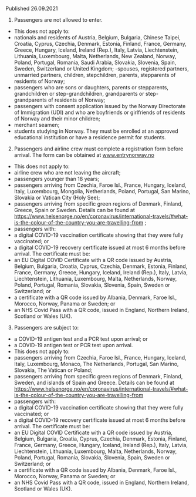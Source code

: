 Published 26.09.2021
1. Passengers are not allowed to enter.
- This does not apply to:
- nationals and residents of Austria, Belgium, Bulgaria, Chinese Taipei, Croatia, Cyprus, Czechia, Denmark, Estonia, Finland, France, Germany, Greece, Hungary, Iceland, Ireland (Rep.), Italy, Latvia, Liechtenstein, Lithuania, Luxembourg, Malta, Netherlands, New Zealand, Norway, Poland, Portugal, Romania, Saudi Arabia, Slovakia, Slovenia, Spain, Sweden, Switzerland or United Kingdom;
-spouses, registered partners, unmarried partners, children, stepchildren, parents, stepparents of residents of Norway;
- passengers who are sons or daughters, parents or stepparents, grandchildren or step-grandchildren, grandparents or step-grandparents of residents of Norway;
- passengers with consent application issued by the Norway Directorate of Immigration (UDI) and who are boyfriends or girlfriends of residents of Norway and their minor children;
- merchant seamen;
- students studying in Norway. They must be enrolled at an approved educational institution or have a residence permit for students.
2. Passengers and airline crew must complete a registration form before arrival. The form can be obtained at <a href="http://www.entrynorway.no">www.entrynorway.no</a>
- This does not apply to:
- airline crew who are not leaving the aircraft;
- passengers younger than 18 years;
- passengers arriving from Czechia, Faroe Isl., France, Hungary, Iceland, Italy, Luxembourg, Mongolia, Netherlands, Poland, Portugal, San Marino, Slovakia or Vatican City (Holy See);
- passengers arriving from specific green regions of Denmark, Finland, Greece, Spain or Sweden. Details can be found at <a href="https://www.helsenorge.no/en/coronavirus/international-travels/#what-is-the-colour-of-the-country-you-are-travelling-from">https://www.helsenorge.no/en/coronavirus/international-travels/#what-is-the-colour-of-the-country-you-are-travelling-from</a> ;
- passengers with:
- a digital COVID-19 vaccination certificate showing that they were fully vaccinated; or
- a digital COVID-19 recovery certificate issued at most 6 months before arrival.
The certificate must be:
- an EU Digital COVID Certificate with a QR code issued by Austria, Belgium, Bulgaria, Croatia, Cyprus, Czechia, Denmark, Estonia, Finland, France, Germany, Greece, Hungary, Iceland, Ireland (Rep.), Italy, Latvia, Liechtenstein, Lithuania, Luxembourg, Malta, Netherlands, Norway, Poland, Portugal, Romania, Slovakia, Slovenia, Spain, Sweden or Switzerland; or
- a certificate with a QR code issued by Albania, Denmark, Faroe Isl., Morocco, Norway, Panama or Sweden; or
- an NHS Covid Pass with a QR code, issued in England, Northern Ireland, Scotland or Wales (UK).
3. Passengers are subject to:
- a COVID-19 antigen test and a PCR test upon arrival; or
- a COVID-19 antigen test or PCR test upon arrival.
- This does not apply to:
- passengers arriving from Czechia, Faroe Isl., France, Hungary, Iceland, Italy, Luxembourg, Monaco, The Netherlands, Portugal, San Marino, Slovakia, The Vatican or Poland;
- passengers arriving from specific green regions of Denmark, Finland, Sweden, and islands of Spain and Greece. Details can be found at <a href="https://www.helsenorge.no/en/coronavirus/international-travels/#what-is-the-colour-of-the-country-you-are-travelling-from">https://www.helsenorge.no/en/coronavirus/international-travels/#what-is-the-colour-of-the-country-you-are-travelling-from</a>
- passengers with:
- a digital COVID-19 vaccination certificate showing that they were fully vaccinated; or
- a digital COVID-19 recovery certificate issued at most 6 months before arrival.
The certificate must be:
- an EU Digital COVID Certificate with a QR code issued by Austria, Belgium, Bulgaria, Croatia, Cyprus, Czechia, Denmark, Estonia, Finland, France, Germany, Greece, Hungary, Iceland, Ireland (Rep.), Italy, Latvia, Liechtenstein, Lithuania, Luxembourg, Malta, Netherlands, Norway, Poland, Portugal, Romania, Slovakia, Slovenia, Spain, Sweden or Switzerland; or
- a certificate with a QR code issued by Albania, Denmark, Faroe Isl., Morocco, Norway, Panama or Sweden; or
- an NHS Covid Pass with a QR code, issued in England, Northern Ireland, Scotland or Wales (UK).